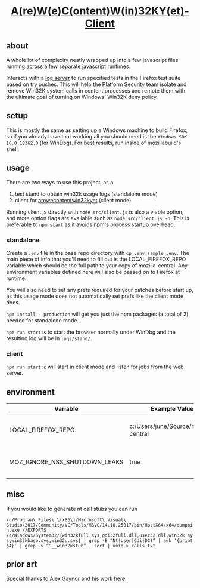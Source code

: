 <h1 align="center">
  <a href="https://www.arewecontentprocesswin32kyet.com">A(re)W(e)C(ontent)W(in)32KY(et)-Client</a>
</h1>

## about

A whole lot of complexity neatly wrapped up into a few javascript files running across a few separate javascript runtimes.

Interacts with a [log server](https://www.github.com/metalcanine/arewecontentwin32kyet) to run specified tests in the Firefox test suite based on try pushes. This will help the Platform Security team isolate and remove Win32K system calls in content processes and remote them with the ultimate goal of turning on Windows' Win32K deny policy.

## setup

This is mostly the same as setting up a Windows machine to build Firefox, so if you already have that working all you should need is the `Windows SDK 10.0.18362.0` (for WinDbg). For best results, run inside of mozillabuild's shell.

## usage

There are two ways to use this project, as a
  1. test stand to obtain win32k usage logs (standalone mode)
  2. client for [arewecontentwin32kyet](https:://github.com/metalcanine/arewecontentwin32kyet) (client mode)

Running client.js directly with `node src/client.js` is also a viable option, and more option flags are available such as `node src/client.js -h`. This is preferable to `npm start` as it avoids npm's process startup overhead.

### standalone

Create a `.env` file in the base repo directory with `cp .env.sample .env`. The main piece of info that you'll need to fill out is the LOCAL_FIREFOX_REPO variable which should be the full path to your copy of mozilla-central. Any environment variables defined here will also be passed on to Firefox at runtime.

You will also need to set any prefs required for your patches before start up, as this usage mode does not automatically set prefs like the client mode does.

`npm install --production` will get you just the npm packages (a total of 2) needed for standalone mode.

`npm run start:s` to start the browser normally under WinDbg and the resulting log will be in `logs/stand/`.

### client

`npm run start:c` will start in client mode and listen for jobs from the web server.

## environment

| Variable                      | Example Value                        | Explanation                                    |
| ----------------------------- | ------------------------------------ | ---------------------------------------------- |
| LOCAL_FIREFOX_REPO            | c:/Users/june/Source/mozilla-central | location on disk of mozilla-central repo       |
| MOZ_IGNORE_NSS_SHUTDOWN_LEAKS | true                                 | ignore shutdowns leaks in NSS                  |

## misc

If you would like to generate nt call stubs you can run

```/c/Program\ Files\ \(x86\)/Microsoft\ Visual\ Studio/2017/Community/VC/Tools/MSVC/14.10.25017/bin/HostX64/x64/dumpbin.exe //EXPORTS /c/Windows/System32/{win32kfull.sys,gdi32full.dll,user32.dll,win32k.sys,win32kbase.sys,win32u.sys} | grep -E “Nt(User|Gdi|DC)” | awk ‘{print $4}’ | grep -v “^__win32kstub” | sort | uniq > calls.txt```

## prior art

Special thanks to Alex Gaynor and his work [here.](https://github.com/alex/win32k-stuff)
